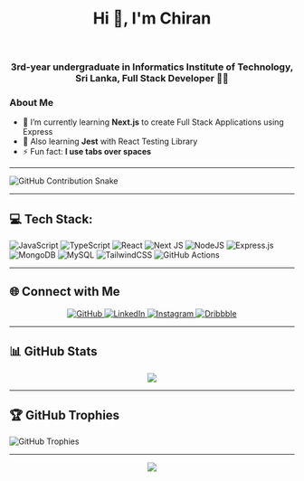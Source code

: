 <div align="center">
  <h1>Hi 👋, I'm Chiran</h1>
</div>

<br/>

<div align="center">
  <strong><h3>3rd-year undergraduate in Informatics Institute of Technology, Sri Lanka, Full Stack Developer 👨‍💻</h3></strong>
</div>

### About Me
- 🌱 I’m currently learning **Next.js** to create Full Stack Applications using Express
- 🌱 Also learning **Jest** with React Testing Library
- ⚡ Fun fact: **I use tabs over spaces**

---


![GitHub Contribution Snake](https://github.com/chiran-commits/chiran-commits/dist/github-contribution-grid-snake.svg)

---

## 💻 Tech Stack:
![JavaScript](https://img.shields.io/badge/javascript-%23323330.svg?style=for-the-badge&logo=javascript&logoColor=%23F7DF1E) 
![TypeScript](https://img.shields.io/badge/typescript-%23007ACC.svg?style=for-the-badge&logo=typescript&logoColor=white) 
![React](https://img.shields.io/badge/react-%2320232a.svg?style=for-the-badge&logo=react&logoColor=%2361DAFB) 
![Next JS](https://img.shields.io/badge/Next-black?style=for-the-badge&logo=next.js&logoColor=white) 
![NodeJS](https://img.shields.io/badge/node.js-6DA55F?style=for-the-badge&logo=node.js&logoColor=white) 
![Express.js](https://img.shields.io/badge/express.js-%23404d59.svg?style=for-the-badge&logo=express&logoColor=%2361DAFB) 
![MongoDB](https://img.shields.io/badge/MongoDB-%234ea94b.svg?style=for-the-badge&logo=mongodb&logoColor=white) 
![MySQL](https://img.shields.io/badge/mysql-4479A1.svg?style=for-the-badge&logo=mysql&logoColor=white) 
![TailwindCSS](https://img.shields.io/badge/tailwindcss-%2338B2AC.svg?style=for-the-badge&logo=tailwind-css&logoColor=white) 
![GitHub Actions](https://img.shields.io/badge/github%20actions-%232671E5.svg?style=for-the-badge&logo=githubactions&logoColor=white) 

---

## 🌐 Connect with Me
<div align="center">
  <a href="https://github.com/chiran-commits" target="_blank">
    <img src="https://img.shields.io/badge/github-%2324292e.svg?&style=for-the-badge&logo=github&logoColor=white" alt="GitHub" />
  </a>
  <a href="https://linkedin.com/in/chiran-gamage" target="_blank">
    <img src="https://img.shields.io/badge/linkedin-%231E77B5.svg?&style=for-the-badge&logo=linkedin&logoColor=white" alt="LinkedIn" />
  </a>
  <a href="https://www.instagram.com/ch1ra.n/" target="_blank">
    <img src="https://img.shields.io/badge/instagram-%23000000.svg?&style=for-the-badge&logo=instagram&logoColor=white" alt="Instagram" />
  </a>
  <a href="https://dribbble.com/c_hiran" target="_blank">
    <img src="https://img.shields.io/badge/dribbble-%23E45285.svg?&style=for-the-badge&logo=dribbble&logoColor=white" alt="Dribbble" />
  </a>  
</div>

---

## 📊 GitHub Stats
<div align="center">
  <img src="https://github-readme-stats.vercel.app/api/top-langs/?username=chiran-commits&hide_border=true&layout=compact" />
</div>

---

## 🏆 GitHub Trophies
![GitHub Trophies](https://github-profile-trophy.vercel.app/?username=chiran-commits&theme=radical&no-frame=false&no-bg=true&margin-w=4)

---

<div align="center">
  <img src="https://komarev.com/ghpvc/?username=chiran-commits&&style=flat-square" />
</div>
